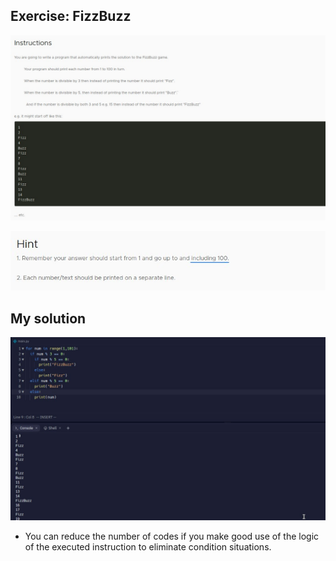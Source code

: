 ## **Exercise: FizzBuzz**

![Alt instruction](pic/01.jpg)

![Alt hint](pic/02.jpg)

## **My solution**

![Alt solution](pic/03.jpg)

- You can reduce the number of codes if you make good use of the logic of the executed instruction to eliminate condition situations.

